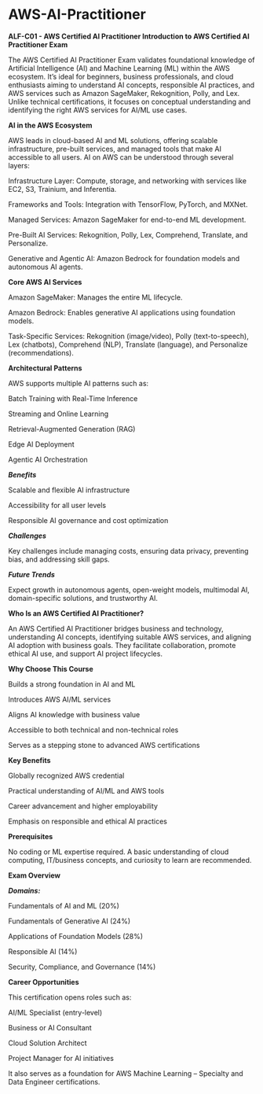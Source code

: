 # AWS-AI-Practitioner
**ALF-C01 - AWS Certified AI Practitioner 
Introduction to AWS Certified AI Practitioner Exam**

The AWS Certified AI Practitioner Exam validates foundational knowledge of Artificial Intelligence (AI) and Machine Learning (ML) within the AWS ecosystem. It’s ideal for beginners, business professionals, and cloud enthusiasts aiming to understand AI concepts, responsible AI practices, and AWS services such as Amazon SageMaker, Rekognition, Polly, and Lex. Unlike technical certifications, it focuses on conceptual understanding and identifying the right AWS services for AI/ML use cases.

**AI in the AWS Ecosystem**

AWS leads in cloud-based AI and ML solutions, offering scalable infrastructure, pre-built services, and managed tools that make AI accessible to all users. AI on AWS can be understood through several layers:

Infrastructure Layer: Compute, storage, and networking with services like EC2, S3, Trainium, and Inferentia.

Frameworks and Tools: Integration with TensorFlow, PyTorch, and MXNet.

Managed Services: Amazon SageMaker for end-to-end ML development.

Pre-Built AI Services: Rekognition, Polly, Lex, Comprehend, Translate, and Personalize.

Generative and Agentic AI: Amazon Bedrock for foundation models and autonomous AI agents.

**Core AWS AI Services**

Amazon SageMaker: Manages the entire ML lifecycle.

Amazon Bedrock: Enables generative AI applications using foundation models.

Task-Specific Services: Rekognition (image/video), Polly (text-to-speech), Lex (chatbots), Comprehend (NLP), Translate (language), and Personalize (recommendations).

**Architectural Patterns**

AWS supports multiple AI patterns such as:

Batch Training with Real-Time Inference

Streaming and Online Learning

Retrieval-Augmented Generation (RAG)

Edge AI Deployment

Agentic AI Orchestration

**_Benefits_**

Scalable and flexible AI infrastructure

Accessibility for all user levels

Responsible AI governance and cost optimization

_**Challenges**_

Key challenges include managing costs, ensuring data privacy, preventing bias, and addressing skill gaps.

_**Future Trends**_

Expect growth in autonomous agents, open-weight models, multimodal AI, domain-specific solutions, and trustworthy AI.

**Who Is an AWS Certified AI Practitioner?**

An AWS Certified AI Practitioner bridges business and technology, understanding AI concepts, identifying suitable AWS services, and aligning AI adoption with business goals. They facilitate collaboration, promote ethical AI use, and support AI project lifecycles.

**Why Choose This Course**

Builds a strong foundation in AI and ML

Introduces AWS AI/ML services

Aligns AI knowledge with business value

Accessible to both technical and non-technical roles

Serves as a stepping stone to advanced AWS certifications

**Key Benefits**

Globally recognized AWS credential

Practical understanding of AI/ML and AWS tools

Career advancement and higher employability

Emphasis on responsible and ethical AI practices

**Prerequisites**

No coding or ML expertise required. A basic understanding of cloud computing, IT/business concepts, and curiosity to learn are recommended.

**Exam Overview**

_**Domains:**_

Fundamentals of AI and ML (20%)

Fundamentals of Generative AI (24%)

Applications of Foundation Models (28%)

Responsible AI (14%)

Security, Compliance, and Governance (14%)

**Career Opportunities**

This certification opens roles such as:

AI/ML Specialist (entry-level)

Business or AI Consultant

Cloud Solution Architect

Project Manager for AI initiatives

It also serves as a foundation for AWS Machine Learning – Specialty and Data Engineer certifications.
